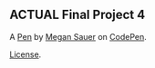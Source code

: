 ACTUAL Final Project 4
----------------------


A [Pen](https://codepen.io/meggsauer/pen/abzNQez) by [Megan Sauer](https://codepen.io/meggsauer) on [CodePen](https://codepen.io).

[License](https://codepen.io/meggsauer/pen/abzNQez/license).